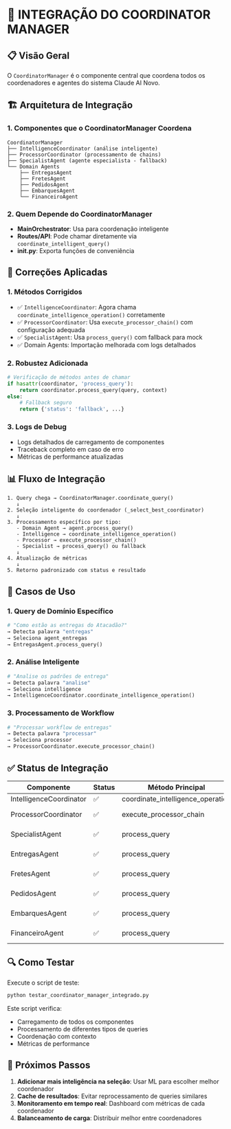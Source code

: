 # 🔗 INTEGRAÇÃO DO COORDINATOR MANAGER

## 📋 Visão Geral

O `CoordinatorManager` é o componente central que coordena todos os coordenadores e agentes do sistema Claude AI Novo.

## 🏗️ Arquitetura de Integração

### 1. **Componentes que o CoordinatorManager Coordena**

```
CoordinatorManager
├── IntelligenceCoordinator (análise inteligente)
├── ProcessorCoordinator (processamento de chains)
├── SpecialistAgent (agente especialista - fallback)
└── Domain Agents
    ├── EntregasAgent
    ├── FretesAgent
    ├── PedidosAgent
    ├── EmbarquesAgent
    └── FinanceiroAgent
```

### 2. **Quem Depende do CoordinatorManager**

- **MainOrchestrator**: Usa para coordenação inteligente
- **Routes/API**: Pode chamar diretamente via `coordinate_intelligent_query()`
- **__init__.py**: Exporta funções de conveniência

## 🔧 Correções Aplicadas

### 1. **Métodos Corrigidos**

- ✅ `IntelligenceCoordinator`: Agora chama `coordinate_intelligence_operation()` corretamente
- ✅ `ProcessorCoordinator`: Usa `execute_processor_chain()` com configuração adequada
- ✅ `SpecialistAgent`: Usa `process_query()` com fallback para mock
- ✅ Domain Agents: Importação melhorada com logs detalhados

### 2. **Robustez Adicionada**

```python
# Verificação de métodos antes de chamar
if hasattr(coordinator, 'process_query'):
    return coordinator.process_query(query, context)
else:
    # Fallback seguro
    return {'status': 'fallback', ...}
```

### 3. **Logs de Debug**

- Logs detalhados de carregamento de componentes
- Traceback completo em caso de erro
- Métricas de performance atualizadas

## 📊 Fluxo de Integração

```
1. Query chega → CoordinatorManager.coordinate_query()
   ↓
2. Seleção inteligente do coordenador (_select_best_coordinator)
   ↓
3. Processamento específico por tipo:
   - Domain Agent → agent.process_query()
   - Intelligence → coordinate_intelligence_operation()
   - Processor → execute_processor_chain()
   - Specialist → process_query() ou fallback
   ↓
4. Atualização de métricas
   ↓
5. Retorno padronizado com status e resultado
```

## 🎯 Casos de Uso

### 1. **Query de Domínio Específico**
```python
# "Como estão as entregas do Atacadão?"
→ Detecta palavra "entregas"
→ Seleciona agent_entregas
→ EntregasAgent.process_query()
```

### 2. **Análise Inteligente**
```python
# "Analise os padrões de entrega"
→ Detecta palavra "analise"
→ Seleciona intelligence
→ IntelligenceCoordinator.coordinate_intelligence_operation()
```

### 3. **Processamento de Workflow**
```python
# "Processar workflow de entregas"
→ Detecta palavra "processar"
→ Seleciona processor
→ ProcessorCoordinator.execute_processor_chain()
```

## ✅ Status de Integração

| Componente | Status | Método Principal | Observações |
|------------|--------|------------------|-------------|
| IntelligenceCoordinator | ✅ | coordinate_intelligence_operation | Funcionando |
| ProcessorCoordinator | ✅ | execute_processor_chain | Requer chain config |
| SpecialistAgent | ✅ | process_query | Com fallback mock |
| EntregasAgent | ✅ | process_query | Via SmartBaseAgent |
| FretesAgent | ✅ | process_query | Via SmartBaseAgent |
| PedidosAgent | ✅ | process_query | Via SmartBaseAgent |
| EmbarquesAgent | ✅ | process_query | Via SmartBaseAgent |
| FinanceiroAgent | ✅ | process_query | Via SmartBaseAgent |

## 🔍 Como Testar

Execute o script de teste:
```bash
python testar_coordinator_manager_integrado.py
```

Este script verifica:
- Carregamento de todos os componentes
- Processamento de diferentes tipos de queries
- Coordenação com contexto
- Métricas de performance

## 📝 Próximos Passos

1. **Adicionar mais inteligência na seleção**: Usar ML para escolher melhor coordenador
2. **Cache de resultados**: Evitar reprocessamento de queries similares
3. **Monitoramento em tempo real**: Dashboard com métricas de cada coordenador
4. **Balanceamento de carga**: Distribuir melhor entre coordenadores 